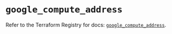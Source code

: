 # `google_compute_address`

Refer to the Terraform Registry for docs: [`google_compute_address`](https://registry.terraform.io/providers/hashicorp/google-beta/6.38.0/docs/resources/google_compute_address).
